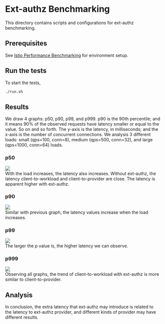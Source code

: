 # Ext-authz Benchmarking

This directory contains scripts and configurations for ext-authz benchmarking.

## Prerequisites

See [Istio Performance Benchmarking](https://github.com/istio/tools/tree/master/perf/benchmark) for environment setup.

## Run the tests

To start the tests,

```bash
./run.sh
```

## Results

We draw 4 graphs: p50, p90, p99, and p999. p90 is the 90th percentile; and it means 90% of the observed requests have latency smaller or equal to the value. So on and so forth. The y-axis is the latency, in milliseconds; and the x-axis is the number of concurrent connections. We analysis 3 different loads: small (qps=100, conn=8), medium (qps=500, conn=32), and large (qps=1000, conn=64) loads.

### p50

![](./results/p50.png) </br>
With the load increases, the latency also increases. Without ext-authz, the latency client-to-workload and client-to-provider are close. The latency is apparent higher with ext-authz.

### p90

![](./results/p90.png) </br>
Similar with previous graph, the latency values increase when the load increases.

### p99

![](./results/p99.png) </br>
The larger the p value is, the higher latency we can observe.

### p999

![](./results/p999.png) </br>
Observing all graphs, the trend of client-to-workload with ext-authz is more similar to client-to-provider.

## Analysis

In conclusion, the extra latency that ext-authz may introduce is related to the latency to ext-authz provider, and different kinds of provider may have different results.
